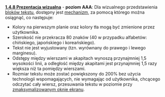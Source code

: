[**1.4.8 Prezentacja wizualna**](https://wcag.lepszyweb.pl/#visual-presentation) - **poziom AAA**: Dla wizualnego przedstawienia <a href="#" data-toggle="tooltip" data-original-title="{{site.data.glossary.blok_tekstu | strip_html | replace: '*', ''}}">bloków tekstu</a>, dostępny jest <a href="#" data-toggle="tooltip" data-original-title="{{site.data.glossary.mechanizm | strip_html | replace: '*', ''}}">mechanizm</a>, za pomocą którego można osiągnąć, co następuje:

- Kolory na pierwszym planie oraz kolory tła mogą być zmienione przez użytkownika.
- Szerokość nie przekracza 80 znaków (40 w przypadku alfabetów: chińskiego, japońskiego i koreańskiego).
- Tekst nie jest wyjustowany (tzn. wyrównany do prawego i lewego marginesu).
- Odstępy między wierszami w akapitach wynoszą przynajmniej 1,5 wysokości linii, a odległość między akapitami jest przynajmniej 1,5 razy większa niż ta pomiędzy wierszami.
- Rozmiar tekstu może zostać powiększony do 200% bez użycia technologii wspomagających, nie wymagając od użytkownika, chcącego odczytać cały wiersz, przesuwania tekstu w poziomie przy <a href="#" data-toggle="tooltip" data-original-title="{{site.data.glossary.okno_pelnego_ekranu | strip_html | replace: '*', ''}}">zmaksymalizowanym oknie ekranu</a>.

